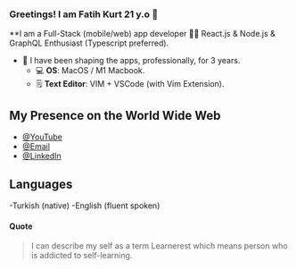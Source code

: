 ### Greetings! I am Fatih Kurt 21 y.o 👋 

**I am a Full-Stack (mobile/web) app developer 👨🏻‍ React.js & Node.js  & GraphQL Enthusiast (Typescript preferred). 

- :toolbox: I have been shaping the apps, professionally, for  3  years.
  - 💻 **OS**: MacOS / M1 Macbook.
  - 🗒️ **Text Editor**: VIM + VSCode (with Vim Extension).

## My Presence on the World Wide Web

- [@YouTube](https://www.youtube.com/channel/UCDyFIpOt_mOYvT_scc1MzcQ)
- [@Email](mailto:fatihkurt387@gmail.com)
- [@LinkedIn](https://www.linkedin.com/in/fatih-kurt387/)

## Languages

-Turkish (native)
-English (fluent spoken)

#### Quote

<blockquote> 
	I can describe my self as a term Learnerest which means person who is addicted to self-learning.
</blockquote>

 
